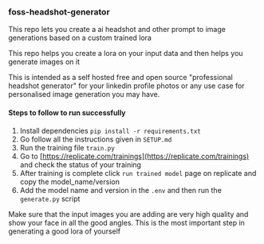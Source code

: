 ### foss-headshot-generator

This repo lets you create a ai headshot and other prompt to image generations based on a custom trained lora

This repo helps you create a lora on your input data and then helps you generate images on it

This is intended as a self hosted free and open source "professional headshot generator" for your linkedin profile photos or any use case for personalised image generation you may have.

#### Steps to follow to run successfully

1. Install dependencies `pip install -r requirements.txt`
2. Go follow all the instructions given in `SETUP.md`
3. Run the training file `train.py`
4. Go to [https://replicate.com/trainings](https://replicate.com/trainings) and check the status of your training
5. After training is complete click `run trained model` page on replicate and copy the model_name/version
6. Add the model name and version in the `.env` and then run the `generate.py` script


Make sure that the input images you are adding are very high quality and show your face in all the good angles. This is the most important step in generating a good lora of yourself